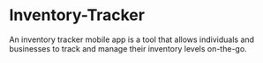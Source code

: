 # Inventory-Tracker
An inventory tracker mobile app is a tool that allows individuals and businesses to track and manage their inventory levels on-the-go.
